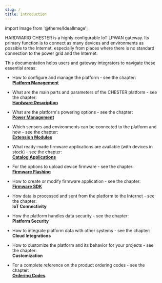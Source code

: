 ```yaml
---
slug: /
title: Introduction
---
```

import Image from '@theme/IdealImage';

HARDWARIO CHESTER is a highly configurable IoT LPWAN gateway. Its primary function is to connect as many devices and environments as possible to the Internet, especially from places where there is no standard connection to the power grid and the Internet.

This documentation helps users and gateway integrators to navigate these essential areas:

* How to configure and manage the platform - see the chapter:<br/>
  [**Platform Management**](./platform-management/index.md)

* What are the main parts and parameters of the CHESTER platform - see the chapter:<br/>
  [**Hardware Description**](category/hardware-description)

* What are the platform's powering options - see the chapter:<br/>
  [**Power Management**](./power-mgmt.md)

* Which sensors and environments can be connected to the platform and how - see the chapter:<br/>
  [**Extension Modules**](./extension-modules/index.md)

* What ready-made firmware applications are available (with devices in stock) - see the chapter:<br/>
  [**Catalog Applications**](category/catalog-applications)

* For the options to upload device firmware - see the chapter:<br/>
  [**Firmware Flashing**](./firmware-flashing/index.md)

* How to create or modify firmware application - see the chapter:<br/>
  [**Firmware SDK**](category/firmware-sdk)

* How data is processed and sent from the platform to the Internet - see the chapter:<br/>
  **IoT Connectivity**

* How the platform handles data security - see the chapter:<br/>
  **Platform Security**

* How to integrate platform data with other systems - see the chapter:<br/>
  **Cloud Integrations**

* How to customize the platform and its behavior for your projects - see the chapter:<br/>
  **Customization**

* For a complete reference on the product ordering codes - see the chapter:<br/>
  [**Ordering Codes**](./ordering-codes.md)
